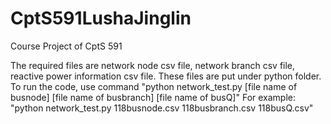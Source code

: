 # CptS591LushaJinglin
Course Project of CptS 591

The required files are network node csv file, network branch csv file, reactive power information csv file. These files are put under python folder.
To run the code, use command "python network_test.py [file name of busnode] [file name of busbranch] [file name of busQ]"
For example: "python network_test.py 118busnode.csv 118busbranch.csv 118busQ.csv"

